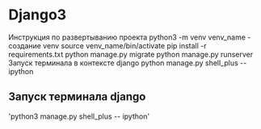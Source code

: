 # Django3
Инструкция по развертыванию проекта
python3 -m venv venv_name - создание venv
source venv_name/bin/activate
pip install -r requirements.txt
python manage.py migrate
python manage.py runserver
Запуск терминала в контексте django
python manage.py shell_plus --ipython




## Запуск терминала django
'python3 manage.py shell_plus -- ipython'




